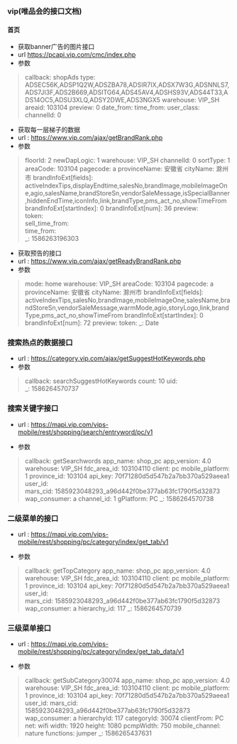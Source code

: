 ### vip(唯品会的接口文档)
#### 首页
- 获取banner广告的图片接口
- url https://pcapi.vip.com/cmc/index.php
- 参数
> callback: shopAds
type: ADSEC56K,ADSP1Q2W,ADSZBA78,ADSIR7IX,ADSX7W3G,ADSNNLS7,ADS7JI3F,ADS2B669,ADSITG64,ADS45AV4,ADSHS93V,ADS44T33,ADS14OC5,ADSU3XLQ,ADSY2DWE,ADS3NGX5
warehouse: VIP_SH
areaid: 103104
preview: 0
date_from: 
time_from: 
user_class: 
channelId: 0

- 获取每一层梯子的数据
- url : https://www.vip.com/ajax/getBrandRank.php
- 参数
>  floorId: 2
newDapLogic: 1 
warehouse: VIP_SH 
channelId: 0 
sortType: 1 
areaCode: 103104 
pagecode: a 
provinceName: 安徽省 
cityName: 滁州市 
brandInfoExt[fields]: activeIndexTips,displayEndtime,salesNo,brandImage,mobileImageOne,agio,salesName,brandStoreSn,vendorSaleMessage,isSpecialBanner,hiddenEndTime,iconInfo,link,brandType,pms_act_no,showTimeFrom 
brandInfoExt[startIndex]: 0 
brandInfoExt[num]: 36 
preview:  
token:  
sell_time_from:  
time_from:  
_: 1586263196303

- 获取预告的接口
- url : https://www.vip.com/ajax/getReadyBrandRank.php
- 参数
> mode: home
warehouse: VIP_SH
areaCode: 103104
pagecode: a
provinceName: 安徽省
cityName: 滁州市
brandInfoExt[fields]: activeIndexTips,salesNo,brandImage,mobileImageOne,salesName,brandStoreSn,vendorSaleMessage,warmMode,agio,storyLogo,link,brandType,pms_act_no,showTimeFrom
brandInfoExt[startIndex]: 0
brandInfoExt[num]: 72
preview: 
token: 
_: Date

### 搜索热点的数据接口
- url : https://category.vip.com/ajax/getSuggestHotKeywords.php
- 参数
> callback: searchSuggestHotKeywords 
count: 10 
uid:  
_: 1586264570737
### 搜索关键字接口
- url : https://mapi.vip.com/vips-mobile/rest/shopping/search/entryword/pc/v1

- 参数
> callback: getSearchwords 
app_name: shop_pc 
app_version: 4.0 
warehouse: VIP_SH 
fdc_area_id: 103104110 
client: pc 
mobile_platform: 1 
province_id: 103104 
api_key: 70f71280d5d547b2a7bb370a529aeea1 
user_id:  
mars_cid: 1585923048293_a96d442f0be377ab63fc1790f5d32873 
wap_consumer: a 
channel_id: 1 
gPlatform: PC 
_: 1586264570738

### 二级菜单的接口
- url : https://mapi.vip.com/vips-mobile/rest/shopping/pc/category/index/get_tab/v1

- 参数
> callback: getTopCategory 
app_name: shop_pc 
app_version: 4.0 
warehouse: VIP_SH 
fdc_area_id: 103104110 
client: pc 
mobile_platform: 1 
province_id: 103104 
api_key: 70f71280d5d547b2a7bb370a529aeea1 
user_id:  
mars_cid: 1585923048293_a96d442f0be377ab63fc1790f5d32873 
wap_consumer: a 
hierarchy_id: 117 
_: 1586264570739

### 三级菜单接口
- url : https://mapi.vip.com/vips-mobile/rest/shopping/pc/category/index/get_tab_data/v1

- 参数
> callback: getSubCategory30074 
app_name: shop_pc 
app_version: 4.0 
warehouse: VIP_SH 
fdc_area_id: 103104110 
client: pc 
mobile_platform: 1 
province_id: 103104 
api_key: 70f71280d5d547b2a7bb370a529aeea1 
user_id: 
mars_cid: 1585923048293_a96d442f0be377ab63fc1790f5d32873 
wap_consumer: a 
hierarchyId: 117 
categoryId: 30074 
clientFrom: PC 
net: wifi 
width: 1920 
height: 1080 
pcmpWidth: 750 
mobile_channel: nature 
functions: jumper 
_: 1586265437631 
